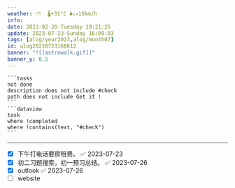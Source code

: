 ```yaml
---
weather: ⛅️  🌡️+31°C 🌬️↗15km/h
info: 
date: 2023-02-28-Tuesday 19:21:25
update: 2023-07-23-Sunday 16:09:03
tags: [alog/year2023,alog/month07]
id: alog20230723160612
banner: "![[astrowalk.gif]]"
banner_y: 0.5
---
```

````ad-todo
```tasks
not done
description does not include #check
path does not include Get it !
```
```dataview
task
where !completed
where !contains(text, "#check")
```
````
---

- [x] 下午打电话要房租费。 ✅ 2023-07-23
- [x] 初二习题搜索，初一预习总结。 ✅ 2023-07-26
- [x] outlook ✅ 2023-07-26
- [ ] website
